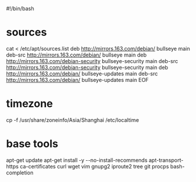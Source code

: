 #!/bin/bash

# sources
cat <<EOF > /etc/apt/sources.list
deb http://mirrors.163.com/debian/ bullseye main
deb-src http://mirrors.163.com/debian/ bullseye main
deb http://mirrors.163.com/debian-security bullseye-security main
deb-src http://mirrors.163.com/debian-security bullseye-security main
deb http://mirrors.163.com/debian/ bullseye-updates main
deb-src http://mirrors.163.com/debian/ bullseye-updates main
EOF

# timezone
cp -f /usr/share/zoneinfo/Asia/Shanghai /etc/localtime

# base tools
apt-get update
apt-get install -y --no-install-recommends apt-transport-https ca-certificates curl wget vim gnupg2 iproute2 tree git procps bash-completion
